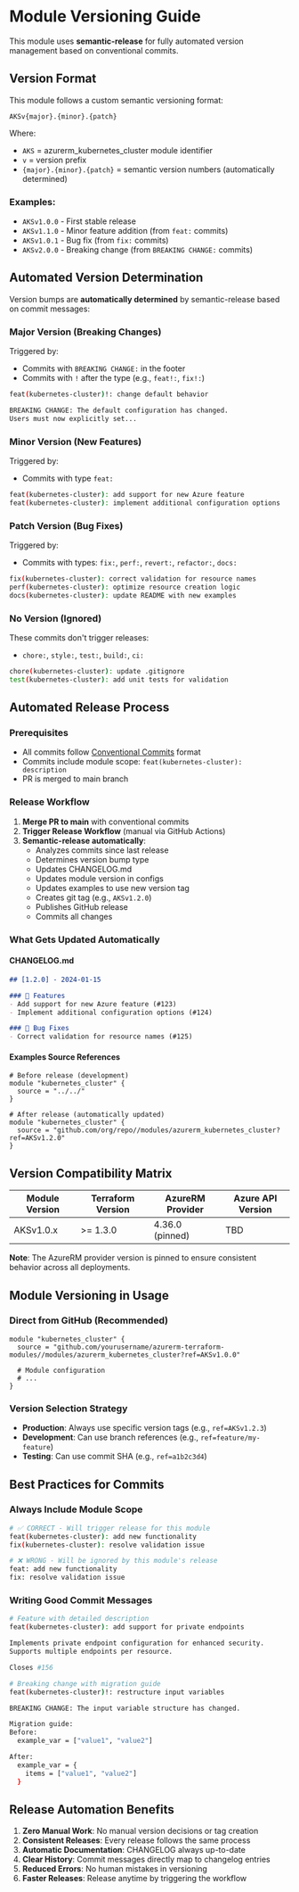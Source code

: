 # Module Versioning Guide

This module uses **semantic-release** for fully automated version management based on conventional commits.

## Version Format

This module follows a custom semantic versioning format:

```
AKSv{major}.{minor}.{patch}
```

Where:
- `AKS` = azurerm_kubernetes_cluster module identifier
- `v` = version prefix
- `{major}.{minor}.{patch}` = semantic version numbers (automatically determined)

### Examples:
- `AKSv1.0.0` - First stable release
- `AKSv1.1.0` - Minor feature addition (from `feat:` commits)
- `AKSv1.0.1` - Bug fix (from `fix:` commits)
- `AKSv2.0.0` - Breaking change (from `BREAKING CHANGE:` commits)

## Automated Version Determination

Version bumps are **automatically determined** by semantic-release based on commit messages:

### Major Version (Breaking Changes)
Triggered by:
- Commits with `BREAKING CHANGE:` in the footer
- Commits with `!` after the type (e.g., `feat!:`, `fix!:`)

```bash
feat(kubernetes-cluster)!: change default behavior

BREAKING CHANGE: The default configuration has changed.
Users must now explicitly set...
```

### Minor Version (New Features)
Triggered by:
- Commits with type `feat:`

```bash
feat(kubernetes-cluster): add support for new Azure feature
feat(kubernetes-cluster): implement additional configuration options
```

### Patch Version (Bug Fixes)
Triggered by:
- Commits with types: `fix:`, `perf:`, `revert:`, `refactor:`, `docs:`

```bash
fix(kubernetes-cluster): correct validation for resource names
perf(kubernetes-cluster): optimize resource creation logic
docs(kubernetes-cluster): update README with new examples
```

### No Version (Ignored)
These commits don't trigger releases:
- `chore:`, `style:`, `test:`, `build:`, `ci:`

```bash
chore(kubernetes-cluster): update .gitignore
test(kubernetes-cluster): add unit tests for validation
```

## Automated Release Process

### Prerequisites
- All commits follow [Conventional Commits](https://www.conventionalcommits.org/) format
- Commits include module scope: `feat(kubernetes-cluster): description`
- PR is merged to main branch

### Release Workflow

1. **Merge PR to main** with conventional commits
2. **Trigger Release Workflow** (manual via GitHub Actions)
3. **Semantic-release automatically**:
   - Analyzes commits since last release
   - Determines version bump type
   - Updates CHANGELOG.md
   - Updates module version in configs
   - Updates examples to use new version tag
   - Creates git tag (e.g., `AKSv1.2.0`)
   - Publishes GitHub release
   - Commits all changes

### What Gets Updated Automatically

#### CHANGELOG.md
```markdown
## [1.2.0] - 2024-01-15

### 🚀 Features
- Add support for new Azure feature (#123)
- Implement additional configuration options (#124)

### 🐛 Bug Fixes
- Correct validation for resource names (#125)
```

#### Examples Source References
```hcl
# Before release (development)
module "kubernetes_cluster" {
  source = "../../"
}

# After release (automatically updated)
module "kubernetes_cluster" {
  source = "github.com/org/repo//modules/azurerm_kubernetes_cluster?ref=AKSv1.2.0"
}
```

## Version Compatibility Matrix

| Module Version | Terraform Version | AzureRM Provider | Azure API Version |
|----------------|-------------------|------------------|-------------------|
| AKSv1.0.x | >= 1.3.0 | 4.36.0 (pinned) | TBD |

**Note**: The AzureRM provider version is pinned to ensure consistent behavior across all deployments.

## Module Versioning in Usage

### Direct from GitHub (Recommended)
```hcl
module "kubernetes_cluster" {
  source = "github.com/yourusername/azurerm-terraform-modules//modules/azurerm_kubernetes_cluster?ref=AKSv1.0.0"
  
  # Module configuration
  # ...
}
```

### Version Selection Strategy
- **Production**: Always use specific version tags (e.g., `ref=AKSv1.2.3`)
- **Development**: Can use branch references (e.g., `ref=feature/my-feature`)
- **Testing**: Can use commit SHA (e.g., `ref=a1b2c3d4`)

## Best Practices for Commits

### Always Include Module Scope
```bash
# ✅ CORRECT - Will trigger release for this module
feat(kubernetes-cluster): add new functionality
fix(kubernetes-cluster): resolve validation issue

# ❌ WRONG - Will be ignored by this module's release
feat: add new functionality
fix: resolve validation issue
```

### Writing Good Commit Messages
```bash
# Feature with detailed description
feat(kubernetes-cluster): add support for private endpoints

Implements private endpoint configuration for enhanced security.
Supports multiple endpoints per resource.

Closes #156

# Breaking change with migration guide
feat(kubernetes-cluster)!: restructure input variables

BREAKING CHANGE: The input variable structure has changed.

Migration guide:
Before:
  example_var = ["value1", "value2"]

After:
  example_var = {
    items = ["value1", "value2"]
  }
```

## Release Automation Benefits

1. **Zero Manual Work**: No manual version decisions or tag creation
2. **Consistent Releases**: Every release follows the same process
3. **Automatic Documentation**: CHANGELOG always up-to-date
4. **Clear History**: Commit messages directly map to changelog entries
5. **Reduced Errors**: No human mistakes in versioning
6. **Faster Releases**: Release anytime by triggering the workflow